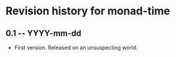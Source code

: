 # Revision history for monad-time

## 0.1 -- YYYY-mm-dd

* First version. Released on an unsuspecting world.
